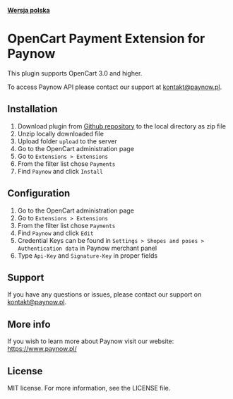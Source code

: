 [**Wersja polska**][ext0]
# OpenCart Payment Extension for Paynow

This plugin supports OpenCart 3.0 and higher.

To access Paynow API please contact our support at kontakt@paynow.pl.

## Installation
1. Download plugin from [Github repository][ext1] to the local directory as zip file
2. Unzip locally downloaded file
3. Upload folder `upload` to the server
4. Go to the OpenCart administration page
5. Go to `Extensions > Extensions`
6. From the filter list chose `Payments`
7. Find `Paynow` and click `Install`

## Configuration
1. Go to the OpenCart administration page
2. Go to `Extensions > Extensions`
3. From the filter list chose `Payments`
3. Find `Paynow` and click `Edit`
4. Credential Keys can be found in `Settings > Shopes and poses > Authentication data` in Paynow merchant panel
5. Type `Api-Key` and `Signature-Key` in proper fields

## Support
If you have any questions or issues, please contact our support on kontakt@paynow.pl.

## More info
If you wish to learn more about Paynow visit our website: https://www.paynow.pl/

## License
MIT license. For more information, see the LICENSE file.

[ext0]: README.md
[ext1]: https://github.com/pay-now/paynow-opencart/releases/latest